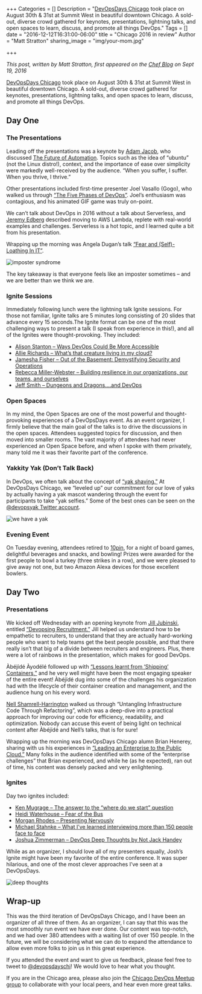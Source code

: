 +++
Categories = []
Description = "[DevOpsDays Chicago](https://devopsdays.org/events/2016-chicago) took place on August 30th & 31st at Summit West in beautiful downtown Chicago. A sold-out, diverse crowd gathered for keynotes, presentations, lightning talks, and open spaces to learn, discuss, and promote all things DevOps."
Tags = []
date = "2016-12-12T16:31:00-06:00"
title = "Chicago 2016 in review"
Author = "Matt Stratton"
sharing_image = "img/your-mom.jpg"

+++

*This post, written by Matt Stratton, first appeared on the [Chef Blog](https://blog.chef.io/2016/09/09/chef-devopsdays-chicago-wrap/) on Sept 19, 2016*

[DevOpsDays Chicago](https://devopsdays.org/events/2016-chicago) took place on August 30th & 31st at Summit West in beautiful downtown Chicago. A sold-out, diverse crowd gathered for keynotes, presentations, lightning talks, and open spaces to learn, discuss, and promote all things DevOps.

## Day One
### The Presentations

Leading off the presentations was a keynote by [Adam Jacob](https://twitter.com/adamhjk), who discussed [The Future of Automation](https://www.devopsdays.org/events/2016-chicago/program/adam-jacob). Topics such as the idea of “ubuntu” (not the Linux distro!), context, and the importance of ease over simplicity were markedly well-received by the audience. “When you suffer, I suffer. When you thrive, I thrive.”

Other presentations included first-time presenter Joel Vasallo (Gogo), who walked us through [“The Five Phases of DevOps”](https://www.devopsdays.org/events/2016-chicago/program/joel-vasallo). Joel’s enthusiasm was contagious, and his animated GIF game was truly on-point.

We can’t talk about DevOps in 2016 without a talk about Serverless, and [Jeremy Edberg](https://www.devopsdays.org/events/2016-chicago/program/jeremy-edberg) described moving to AWS Lambda, replete with real-world examples and challenges. Serverless is a hot topic, and I learned quite a bit from his presentation.

Wrapping up the morning was Angela Dugan’s talk [“Fear and (Self)-Loathing In IT”](https://www.devopsdays.org/events/2016-chicago/program/angela-dugan).

![imposter syndrome](/blog/2016-chicago/imposter.png)

The key takeaway is that everyone feels like an imposter sometimes – and we are better than we think we are.

### Ignite Sessions

Immediately following lunch were the lightning talk Ignite sessions. For those not familiar, Ignite talks are 5 minutes long consisting of 20 slides that advance every 15 seconds.The Ignite format can be one of the most challenging ways to present a talk (I speak from experience in this!), and all of the Ignites were thought-provoking. They included:

- [Alison Stanton – Ways DevOps Could Be More Accessible](https://www.devopsdays.org/events/2016-chicago/program/alison-stanton)
- [Allie Richards – What’s that creature living in my cloud?](https://www.devopsdays.org/events/2016-chicago/program/allie-richards)
- [Jamesha Fisher – Out of the Basement: Demystifying Security and Operations](https://www.devopsdays.org/events/2016-chicago/program/jamesha-fisher)
- [Rebecca Miller-Webster – Building resilience in our organizations, our teams, and ourselves](https://www.devopsdays.org/events/2016-chicago/program/rebecca-miller-webster)
- [Jeff Smith – Dungeons and Dragons….and DevOps](https://www.devopsdays.org/events/2016-chicago/program/jeff-smith)

### Open Spaces

In my mind, the Open Spaces are one of the most powerful and thought-provoking experiences of a DevOpsDays event. As an event organizer, I firmly believe that the main goal of the talks is to drive the discussions in the open spaces. Attendees suggested topics for discussion, and then moved into smaller rooms. The vast majority of attendees had never experienced an Open Space before, and when I spoke with them privately, many told me it was their favorite part of the conference.

### Yakkity Yak (Don’t Talk Back)

In DevOps, we often talk about the concept of [“yak shaving.”](http://www.hanselman.com/blog/YakShavingDefinedIllGetThatDoneAsSoonAsIShaveThisYak.aspx) At DevOpsDays Chicago, we “leveled up” our commitment for our love of yaks by actually having a yak mascot wandering through the event for participants to take “yak selfies.” Some of the best ones can be seen on the [@devopsyak Twitter account](https://www.twitter.com/devopsyak).

![we have a yak](/blog/2016-chicago/yak.png)

### Evening Event

On Tuesday evening, attendees retired to [10pin](http://www.10pinchicago.com/), for a night of board games, delightful beverages and snacks, and bowling! Prizes were awarded for the first people to bowl a turkey (three strikes in a row), and we were pleased to give away not one, but two Amazon Alexa devices for those excellent bowlers.

## Day Two

### Presentations

We kicked off Wednesday with an opening keynote from [Jill Jubinski](https://twitter.com/jilljubs), entitled [“Devopsing Recruitment.”](https://www.devopsdays.org/events/2016-chicago/program/jill-jubinski) Jill helped us understand how to be empathetic to recruiters, to understand that they are actually hard-working people who want to help teams get the best people possible, and that there really isn’t that big of a divide between recruiters and engineers. Plus, there were a lot of rainbows in the presentation, which makes for good DevOps.

Àbéjídé Àyodélé  followed up with [“Lessons learnt from ‘Shipping’ Containers,”](https://www.devopsdays.org/events/2016-chicago/program/abejide-ayodele) and he very well might have been the most engaging speaker of the entire event! Àbéjídé dug into some of the challenges his organization had with the lifecycle of their container creation and management, and the audience hung on his every word.

[Nell Shamrell-Harrington](https://twitter.com/nellshamrell) walked us through “Untangling Infrastructure Code Through Refactoring”, which was a deep-dive into a practical approach for improving our code for efficiency, readability, and optimization. Nobody can accuse this event of being light on technical content after Àbéjídé and Nell’s talks, that is for sure!

Wrapping up the morning was DevOpsDays Chicago alumn Brian Henerey, sharing with us his experiences in [“Leading an Enterprise to the Public Cloud.”](https://www.devopsdays.org/events/2016-chicago/program/brian-henerey) Many folks in the audience identified with some of the “enterprise challenges” that Brian experienced, and while he (as he expected), ran out of time, his content was densely packed and very enlightening.

### Ignites

Day two ignites included:

- [Ken Mugrage – The answer to the “where do we start” question](https://www.devopsdays.org/events/2016-chicago/program/ken-mugrage)
- [Heidi Waterhouse – Fear of the Bus](https://www.devopsdays.org/events/2016-chicago/program/heidi-waterhouse)
- [Morgan Rhodes – Presenting Nervously](https://www.devopsdays.org/events/2016-chicago/program/morgan-rhodes)
- [Michael Stahnke – What I’ve learned interviewing more than 150 people face to face](https://www.devopsdays.org/events/2016-chicago/program/michael-stahnke)
- [Joshua Zimmerman – DevOps Deep Thoughts by Not Jack Handey](https://www.devopsdays.org/events/2016-chicago/program/joshua-zimmerman)

While as an organizer, I should love all of my presenters equally, Josh’s Ignite might have been my favorite of the entire conference. It was super hilarious, and one of the most clever approaches I’ve seen at a DevOpsDays.

![deep thoughts](/blog/2016-chicago/deepthoughts.png)

## Wrap-up

This was the third iteration of DevOpsDays Chicago, and I have been an organizer of all three of them. As an organizer, I can say that this was the most smoothly run event we have ever done. Our content was top-notch, and we had over 380 attendees with a waiting list of over 150 people. In the future, we will be considering what we can do to expand the attendance to allow even more folks to join us in this great experience.

If you attended the event and want to give us feedback, please feel free to tweet to [@devopsdayschi](https://twitter.com/devopsdaysChi)! We would love to hear what you thought.

If you are in the Chicago area, please also join the [Chicago DevOps Meetup group](http://www.meetup.com/devops/) to collaborate with your local peers, and hear even more great talks.
